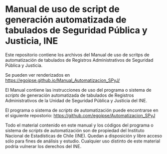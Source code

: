 # Manual de uso de script de generación automatizada de tabulados de Seguridad Pública y Justicia, INE

Este repositorio contiene los archivos del Manual de uso de scritps de automatización de tabulados de Registros Administrativos de Seguridad Pública y Justicia.

Se pueden ver renderizados en https://egoipse.github.io/Manual_Automatizacion_SPyJ/

El Manual contiene las instrucciones de uso del programa o sistema de *scripts* de generación automatizada de tabulados de Registros Administrativos de la Unidad de Seguridad Pública y Justicia del INE.

El programa o sistema de *scripts* de automatización puede encontrarse en el siguiente repostorio: https://github.com/egoipse/Automatizacion_SPyJ

Todo el material contenido en este manual y los códigos del programa o sistema de *scripts* de automatización son de propiedad del Instituto Nacional de Estadísticas de Chile (INE). Quedan a disposición y libre acceso sólo para fines de análisis y estudio. Cualquier uso distinto de este material podría vulnerar los derechos del INE. 
